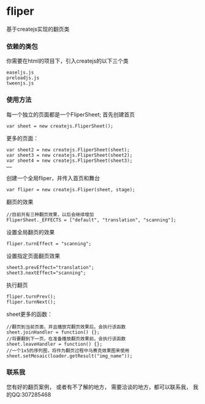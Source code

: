 fliper
======

基于createjs实现的翻页类

### 依赖的类包
你需要在html的项目下，引入createjs的以下三个类
```
easeljs.js
preloadjs.js
tweenjs.js
```

### 使用方法

每一个独立的页面都是一个FliperSheet;
首先创建首页
```
var sheet = new createjs.FliperSheet();
```

更多的页面：
```
var sheet2 = new createjs.FliperSheet(sheet);
var sheet3 = new createjs.FliperSheet(sheet2);
var sheet4 = new createjs.FliperSheet(sheet3);
……
```


创建一个全局fliper，并传入首页和舞台
```
var fliper = new createjs.Fliper(sheet, stage);
```

翻页的效果
```
//目前共有三种翻页效果，以后会继续增加
FliperSheet._EFFECTS = ["default", "translation", "scanning"];
```

设置全局翻页的效果
```
fliper.turnEffect = "scanning";
```
设置指定页面翻页效果
```
sheet3.prevEffect="translation";
sheet3.nextEffect="scanning";
```

执行翻页
```
fliper.turnPrev();
fliper.turnNext();
```

sheet更多的函数：
```
//翻页到当前页面，并且播放完翻页效果后，会执行该函数
sheet.joinHandler = function() {};
//将要翻到下一页，在准备播放翻页效果前，会执行该函数
sheet.leaveHandler = function() {};
//一个1x5的序列图，将作为翻页过程中马赛克效果图来使用
sheet.setMosaic(loader.getResult("img_name"));
```

### 联系我

您有好的翻页案例，
或者有不了解的地方，
需要洽谈的地方，都可以联系我，
我的QQ:307285468

